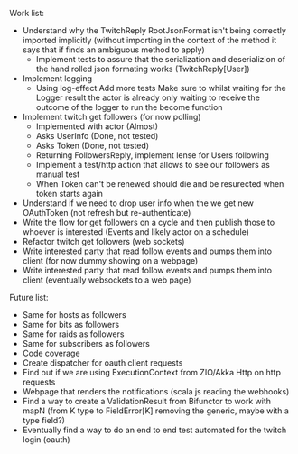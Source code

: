 Work list:

- Understand why the TwitchReply RootJsonFormat isn't being correctly imported implicitly 
(without importing in the context of the method it says that if finds an ambiguous method to apply)
    - Implement tests to assure that the serialization and deserializion of the hand rolled json formating works
    (TwitchReply[User])
- Implement logging
    - Using log-effect
        Add more tests
        Make sure to whilst waiting for the Logger result the actor is already only waiting to 
        receive the outcome of the logger to run the become function
- Implement twitch get followers (for now polling)
    - Implemented with actor (Almost)
    - Asks UserInfo (Done, not tested)
    - Asks Token (Done, not tested)
    - Returning FollowersReply, implement lense for Users following
    - Implement a test/http action that allows to see our followers as manual test
    - When Token can't be renewed should die and be resurected when token starts again
- Understand if we need to drop user info when the we get new OAuthToken (not refresh but re-authenticate)
- Write the flow for get followers on a cycle and then publish those to whoever is interested (Events and likely actor on a schedule)
- Refactor twitch get followers (web sockets)
- Write interested party that read follow events and pumps them into client (for now dummy showing on a webpage)
- Write interested party that read follow events and pumps them into client (eventually websockets to a web page)


Future list:

- Same for hosts as followers
- Same for bits as followers
- Same for raids as followers
- Same for subscribers as followers
- Code coverage
- Create dispatcher for oauth client requests
- Find out if we are using ExecutionContext from ZIO/Akka Http on http requests
- Webpage that renders the notifications (scala js reading the webhooks)
- Find a way to create a ValidationResult from Bifunctor to work with mapN (from K type to FieldError[K] removing the generic, maybe with a type field?)
- Eventually find a way to do an end to end test automated for the twitch login (oauth)
